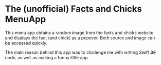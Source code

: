 # The (unofficial) Facts and Chicks MenuApp

This menu app obtains a random image from the facts and chicks website and displays the fact (and chick) as a popover. Both source and image can be accessed quickly.

The main reason behind this app was to challenge me with writing Swift **3**~~2~~ code, as well as making a funny little app.


